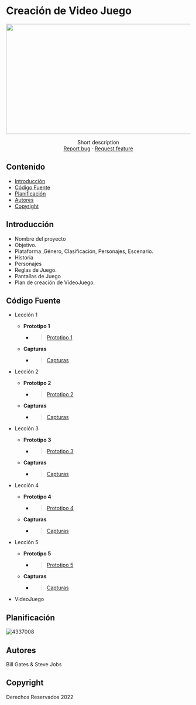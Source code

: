 # Creación de Video Juego
<p align="center">
    <img src="https://user-images.githubusercontent.com/8560750/195950148-0c0df38e-5f96-45ae-87c3-6922738c612d.jpg" alt="Logo" width=1200 height=300>

  <p align="center">
    Short description
    <br>
    <a href="https://reponame/issues/new?template=bug.md">Report bug</a>
    ·
    <a href="https://reponame/issues/new?template=feature.md&labels=feature">Request feature</a>
  </p>
</p>


## Contenido

- [Introducción](#introducción)
- [Código Fuente](#código-fuente)
- [Planificación](#planificación)
- [Autores](#autores)
- [Copyright](#copyright)


## Introducción

- Nombre del proyecto
- Objetivo.
- Plataforma ,Género, Clasificación, Personajes, Escenario.
- Historia
- Personajes
- Reglas de Juego.
- Pantallas de Juego
- Plan de creación de VideoJuego.

## Código Fuente

* Lección 1
  * **Prototipo 1**
    * > [Prototipo 1](https://github.com/GabrielGM16/Creacion-Videojuegos/blob/main/Prototipos/Prototipo1Gabriel.unitypackage)
  
  * **Capturas**
    * > [Capturas](https://github.com/GabrielGM16/Creacion-Videojuegos/blob/main/Capturas.docx)

* Lección 2
  * **Prototipo 2**
    * > [Prototipo 2](https://github.com/GabrielGM16/Creacion-Videojuegos/blob/main/Prototipos/Prototypo2Gabriel.unitypackage)
  
  * **Capturas**
    * > [Capturas](https://github.com/GabrielGM16/Creacion-Videojuegos/blob/main/Capturas.docx)

* Lección 3
  * **Prototipo 3**
    * > [Prototipo 3](#)
  
  * **Capturas**
    * > [Capturas](#)

* Lección 4
  * **Prototipo 4**
    * > [Prototipo 4](#)
  
  * **Capturas**
    * > [Capturas](#)

* Lección 5
  * **Prototipo 5**
    * > [Prototipo 5](#)
  
  * **Capturas**
    * > [Capturas](#)


* VideoJuego

## Planificación

![4337008](https://user-images.githubusercontent.com/8560750/195951617-083a7e4d-323d-47b5-8e5e-529ded31bc06.jpg)

## Autores
Bill Gates & Steve Jobs

## Copyright
Derechos Reservados 2022

